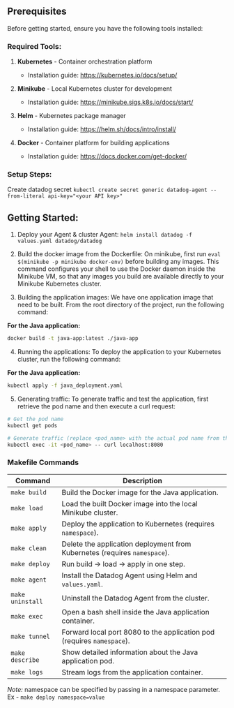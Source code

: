## Prerequisites

Before getting started, ensure you have the following tools installed:

### Required Tools:

1. **Kubernetes** - Container orchestration platform
   - Installation guide: https://kubernetes.io/docs/setup/

2. **Minikube** - Local Kubernetes cluster for development
   - Installation guide: https://minikube.sigs.k8s.io/docs/start/

3. **Helm** - Kubernetes package manager
   - Installation guide: https://helm.sh/docs/intro/install/

4. **Docker** - Container platform for building applications
   - Installation guide: https://docs.docker.com/get-docker/


### Setup Steps:

Create datadog secret
`kubectl create secret generic datadog-agent --from-literal api-key="<your API key>"`

## Getting Started:
1. Deploy your Agent & cluster Agent:
`helm install datadog -f values.yaml datadog/datadog`

2. Build the docker image from the Dockerfile:
On minikube, first run `eval $(minikube -p minikube docker-env)` before building any images. This command configures your shell to use the Docker daemon inside the Minikube VM, so that any images you build are available directly to your Minikube Kubernetes cluster.

3. Building the application images:
We have one application image that need to be built. From the root directory of the project, run the following command:

**For the Java application:**
```bash
docker build -t java-app:latest ./java-app
```

4. Running the applications:
To deploy the application to your Kubernetes cluster, run the following command:

**For the Java application:**
```bash
kubectl apply -f java_deployment.yaml
```

5. Generating traffic:
To generate traffic and test the application, first retrieve the pod name and then execute a curl request:

```bash
# Get the pod name
kubectl get pods

# Generate traffic (replace <pod_name> with the actual pod name from the previous command)
kubectl exec -it <pod_name> -- curl localhost:8080
```

### Makefile Commands
| Command          | Description                                                               |
| ---------------- | ------------------------------------------------------------------------- |
| `make build`     | Build the Docker image for the Java application.                          |
| `make load`      | Load the built Docker image into the local Minikube cluster.              |
| `make apply`     | Deploy the application to Kubernetes (requires `namespace`).              |
| `make clean`     | Delete the application deployment from Kubernetes (requires `namespace`). |
| `make deploy`    | Run build → load → apply in one step.                                     |
| `make agent`     | Install the Datadog Agent using Helm and `values.yaml`.                   |
| `make uninstall` | Uninstall the Datadog Agent from the cluster.                             |
| `make exec`      | Open a bash shell inside the Java application container.                  |
| `make tunnel`    | Forward local port 8080 to the application pod (requires `namespace`).    |
| `make describe`  | Show detailed information about the Java application pod.                 |
| `make logs`      | Stream logs from the application container.                               |

*Note:* namespace can be specified by passing in a namespace parameter. Ex -  `make deploy namespace=value`